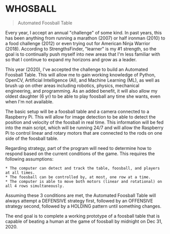# WHOSBALL

>Automated Foosball Table

Every year, I accept an annual "challenge" of some kind. In past years, this has been anything from running a marathon (2007) or half ironman (2010) to a food challenge (2012) or even trying out for American Ninja Warrior (2018). According to StrengthsFinder, "learner" is my #1 strength, so the goal is to continually push myself into new areas that I'm less familiar with so that I continue to expand my horizons and grow as a leader.

This year (2020), I've accepted the challenge to build an Automated Foosball Table. This will allow me to gain working knowledge of Python, OpenCV, Artificial Intelligence (AI), and Machine Learning (ML), as well as brush up on other areas including robotics, physics, mechanical engineering, and programming. As an added benefit, it will also allow my oldest daughter (6 yr) to be able to play foosball any time she wants, even when I'm not available.

The basic setup will be a foosball table and a camera connected to a Raspberry Pi. This will allow for image detection to be able to detect the position and velocity of the foosball in real time. This information will be fed into the main script, which will be running 24/7 and will allow the Raspberry Pi to control linear and rotary motors that are connected to the rods on one side of the foosball table.

Regarding strategy, part of the program will need to determine how to respond based on the current conditions of the game. This requires the following assumptions:

```
* The computer can detect and track the table, foosball, and players at all times.
* The foosball can be controlled by, at most, one row at a time.
* The computer is able to move both motors (linear and rotational) on all 4 rows simultaneously.
```

Assuming these 3 conditions are met, the Automated Foosball Table will always attempt a DEFENSIVE strategy first, followed by an OFFENSIVE strategy second, followed by a HOLDING pattern until something changes.

The end goal is to complete a working prototype of a foosball table that is capable of beating a human at the game of foosball by midnight on Dec 31, 2020.
